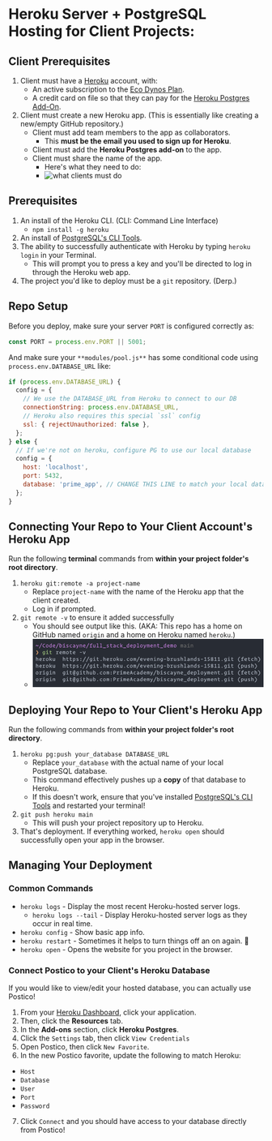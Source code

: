 # Heroku Server + PostgreSQL Hosting for Client Projects:

## Client Prerequisites

1. Client must have a [Heroku](https://www.heroku.com/) account, with:
    * An active subscription to the [Eco Dynos Plan](https://devcenter.heroku.com/articles/eco-dyno-hours#subscribing-to-the-eco-dynos-plan).
    * A credit card on file so that they can pay for the [Heroku Postgres Add-On](https://devcenter.heroku.com/categories/heroku-postgres).
2. Client must create a new Heroku app. (This is essentially like creating a new/empty GitHub repository.)
    * Client must add team members to the app as collaborators.
        * This **must be the email you used to sign up for Heroku**.
    * Client must add the **Heroku Postgres add-on** to the app.
    * Client must share the name of the app.
        * Here's what they need to do:
        * ![what clients must do](./client_heroku_walkthrough.gif)

## Prerequisites

1. An install of the Heroku CLI. (CLI: Command Line Interface)
    * `npm install -g heroku`
2. An install of [PostgreSQL's CLI Tools](https://postgresapp.com/documentation/cli-tools.html).
3. The ability to successfully authenticate with Heroku by typing `heroku login` in your Terminal.
    * This will prompt you to press a key and you'll be directed to log in through the Heroku web app.
4. The project you'd like to deploy must be a `git` repository. (Derp.)

## Repo Setup

Before you deploy, make sure your server `PORT` is configured correctly as:

```JavaScript
const PORT = process.env.PORT || 5001;
```

And make sure your `**modules/pool.js**` has some conditional code using `process.env.DATABASE_URL` like:

```js
if (process.env.DATABASE_URL) {
  config = {
    // We use the DATABASE_URL from Heroku to connect to our DB
    connectionString: process.env.DATABASE_URL,
    // Heroku also requires this special `ssl` config
    ssl: { rejectUnauthorized: false },
  };
} else {
  // If we're not on heroku, configure PG to use our local database
  config = {
    host: 'localhost',
    port: 5432,
    database: 'prime_app', // CHANGE THIS LINE to match your local database name!
  };
}
```

## Connecting Your Repo to Your Client Account's Heroku App

Run the following **terminal** commands from **within your project folder's root directory**.

1. `heroku git:remote -a project-name`
    * Replace `project-name` with the name of the Heroku app that the client created.
    * Log in if prompted.
2. `git remote -v` to ensure it added successfully
    * You should see output like this. (AKA: This repo has a home on GitHub named `origin` and a home on Heroku named `heroku`.)
    * ![screenshot of git remotes](./heroku_remote.png)


## Deploying Your Repo to Your Client's Heroku App

Run the following commands from **within your project folder's root directory**.

1. `heroku pg:push your_database DATABASE_URL`
    * Replace `your_database` with the actual name of your local PostgreSQL database.
    * This command effectively pushes up a **copy** of that database to Heroku.
    * If this doesn't work, ensure that you've installed [PostgreSQL's CLI Tools](https://postgresapp.com/documentation/cli-tools.html) and restarted your terminal!
2. `git push heroku main`
    * This will push your project repository up to Heroku.
3. That's deployment. If everything worked, `heroku open` should successfully open your app in the browser.


## Managing Your Deployment

### Common Commands

- `heroku logs` - Display the most recent Heroku-hosted server logs.
    - `heroku logs --tail` - Display Heroku-hosted server logs as they occur in real time.
- `heroku config` - Show basic app info.
- `heroku restart` - Sometimes it helps to turn things off an on again. 🙂
- `heroku open` - Opens the website for you project in the browser.


### Connect Postico to your Client's Heroku Database

If you would like to view/edit your hosted database, you can actually use Postico!

1. From your [Heroku Dashboard](https://dashboard.heroku.com/apps), click your application.
2. Then, click the **Resources** tab.
3. In the **Add-ons** section, click **Heroku Postgres**.
4. Click the `Settings` tab, then click `View Credentials`
5. Open Postico, then click `New Favorite`.
6. In the new Postico favorite, update the following to match Heroku:
  - `Host`
  - `Database`
  - `User`
  - `Port`
  - `Password`
7. Click `Connect` and you should have access to your database directly from Postico!

